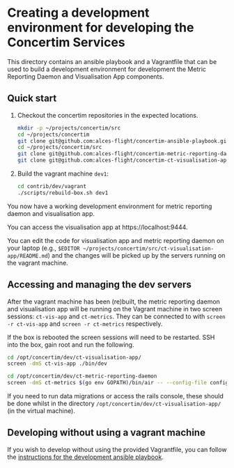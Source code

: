 # Creating a development environment for developing the Concertim Services

This directory contains an ansible playbook and a Vagrantfile that can be used
to build a development environment for development the Metric Reporting Daemon
and Visualisation App components.

## Quick start

1. Checkout the concertim repositories in the expected locations.
   ```sh
   mkdir -p ~/projects/concertim/src
   cd ~/projects/concertim
   git clone git@github.com:alces-flight/concertim-ansible-playbook.git
   cd ~/projects/concertim/src
   git clone git@github.com:alces-flight/concertim-metric-reporting-daemon.git ct-metric-reporting-daemon
   git clone git@github.com:alces-flight/concertim-ct-visualisation-app.git ct-visualisation-app
   ```

2. Build the vagrant machine `dev1`:
   ```sh
   cd contrib/dev/vagrant
   ./scripts/rebuild-box.sh dev1
   ```

You now have a working development environment for metric reporting daemon and
visualisation app.

You can access the visualisation app at https://localhost:9444.

You can edit the code for visualisation app and metric reporting daemon on your
laptop (e.g., `$EDITOR ~/projects/concertim/src/ct-visualisation-app/README.md`)
and the changes will be picked up by the servers running on the vagrant
machine.

## Accessing and managing the dev servers

After the vagrant machine has been (re)built, the metric reporting daemon and
visualisation app will be running on the Vagrant machine in two screen
sessions: `ct-vis-app` and `ct-metrics`.  They can be connected to with `screen
-r ct-vis-app` and `screen -r ct-metrics` respectively.

If the box is rebooted the screen sessions will need to be restarted.  SSH into
the box, gain root and run the following.

```sh
cd /opt/concertim/dev/ct-visualisation-app/
screen -dmS ct-vis-app ./bin/dev

cd /opt/concertim/dev/ct-metric-reporting-daemon
screen -dmS ct-metrics $(go env GOPATH)/bin/air -- --config-file config/config.dev.yml
```

If you need to run data migrations or access the rails console, these should be
done whilst in the directory `/opt/concertim/dev/ct-visualisation-app/` (in the
virtual machine).


## Developing without using a vagrant machine

If you wish to develop without using the provided Vagrantfile, you can follow
the [instructions for the development ansible playbook](ansible/README.md).
